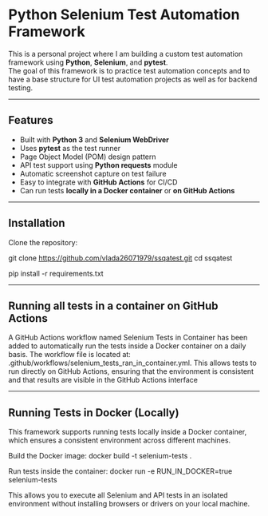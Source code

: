 # Python Selenium Test Automation Framework

This is a personal project where I am building a custom test automation framework using **Python**, **Selenium**, and **pytest**.  
The goal of this framework is to practice test automation concepts and to have a base structure for UI test automation projects 
as well as for backend testing.

---

## Features
- Built with **Python 3** and **Selenium WebDriver**
- Uses **pytest** as the test runner
- Page Object Model (POM) design pattern
- API test support using **Python requests** module
- Automatic screenshot capture on test failure
- Easy to integrate with **GitHub Actions** for CI/CD
- Can run tests **locally in a Docker container** or **on GitHub Actions**

---

## Installation

Clone the repository:

git clone https://github.com/vlada26071979/ssqatest.git
cd ssqatest

pip install -r requirements.txt

---

## Running all tests in a container on GitHub Actions

A GitHub Actions workflow named Selenium Tests in Container has been added to automatically run the tests inside a Docker container on a daily basis.
The workflow file is located at:
.github/workflows/selenium_tests_ran_in_container.yml.
This allows tests to run directly on GitHub Actions, ensuring that the environment is consistent and that results are visible in the GitHub Actions interface

---

## Running Tests in Docker (Locally)

This framework supports running tests locally inside a Docker container, which ensures a consistent environment across different machines.

Build the Docker image:
docker build -t selenium-tests .

Run tests inside the container:
docker run -e RUN_IN_DOCKER=true selenium-tests

This allows you to execute all Selenium and API tests in an isolated environment without installing browsers or drivers on your local machine.



